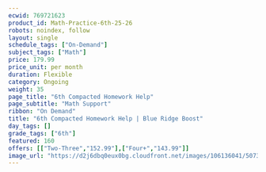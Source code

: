 ```yaml
---
ecwid: 769721623
product_id: Math-Practice-6th-25-26
robots: noindex, follow
layout: single
schedule_tags: ["On-Demand"]
subject_tags: ["Math"]
price: 179.99
price_unit: per month
duration: Flexible
category: Ongoing
weight: 35
page_title: "6th Compacted Homework Help"
page_subtitle: "Math Support"
ribbon: "On Demand"
title: "6th Compacted Homework Help | Blue Ridge Boost"
day_tags: []
grade_tags: ["6th"]
featured: 160
offers: [["Two-Three","152.99"],["Four+","143.99"]]
image_url: "https://d2j6dbq0eux0bg.cloudfront.net/images/106136041/5073277807.png"
---
```

